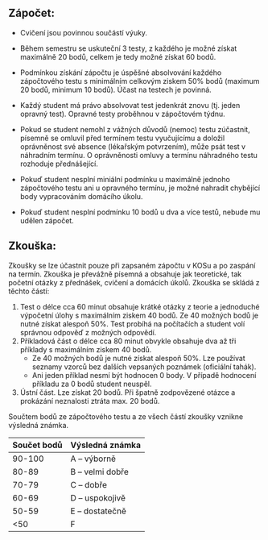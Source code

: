 ## Zápočet:

* Cvičení jsou povinnou součástí výuky.

* Během semestru se uskuteční 3 testy, z každého je možné získat maximálně 20 bodů, celkem je tedy možné získat 60 bodů.

* Podmínkou získání zápočtu je úspěšné absolvování každého zápočtového testu s minimálním celkovým ziskem 50% bodů (maximum 20
bodů, minimum 10 bodů). Účast na testech je povinná.

* Každý student má právo absolvovat test jedenkrát znovu (tj. jeden opravný test). Opravné testy proběhnou v zápočtovém týdnu.

* Pokud se student nemohl z vážných důvodů (nemoc) testu zúčastnit, písemně se omluvil před termínem testu vyučujícímu a doložil oprávněnost své absence (lékařským potvrzením), může psát test v náhradním termínu. O oprávněnosti omluvy a termínu náhradného testu rozhoduje přednášející.

* Pokuď student nesplní miniální podmínku u maximálně jednoho zápočtového testu ani u opravného termínu, je možné nahradit chybějící body vypracováním domácího úkolu.

* Pokuď student nesplní podmínku 10 bodů u dva a více testů, nebude mu udělen zápočet. 

## Zkouška:

Zkoušky se lze účastnit pouze při zapsaném zápočtu v KOSu a po zaspání na termín. Zkouška je převážně písemná a obsahuje
jak teoretické, tak početní otázky z přednášek, cvičení a domácích úkolů. Zkouška se skládá z těchto
částí:
1. Test o délce cca 60 minut obsahuje krátké otázky z teorie a jednoduché výpočetní úlohy
s maximálním ziskem 40 bodů. Ze 40 možných bodů je nutné získat alespoň 50%. Test probíhá na počítačích a student volí správnou odpověď z možných odpovědí.
2. Příkladová část o délce cca 80 minut obvykle obsahuje dva až tři příklady s maximálním ziskem 40 bodů.
    * Ze 40 možných bodů je nutné získat alespoň 50%. Lze používat seznamy vzorců bez dalších vepsaných poznámek (oficiální tahák).
    * Ani jeden příklad nesmí být hodnocen 0 body. V případě hodnocení příkladu za 0 bodů student neuspěl. 
3. Ústní část. Lze získat 20 bodů. Při špatně zodpovězené otázce a prokázání neznalosti ztráta max. 20 bodů.

Součtem bodů ze zápočtového testu a ze všech částí zkoušky vznikne výsledná známka. 

| Součet bodů | Výsledná známka|
--- | --- |
|90-100 |A – výborně|
|80-89| B – velmi dobře|
|70-79| C – dobře|
|60-69| D – uspokojivě|
|50-59| E – dostatečně|
|<50| F|
